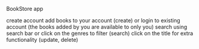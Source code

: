 BookStore app

create account add books to your account (create) 
or login to existing account (the books added by you are available to only you)
search using search bar or click on the genres to filter (search)
click on the title for extra functionality (update, delete)
